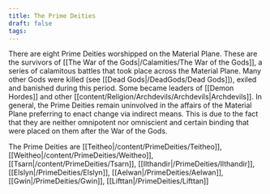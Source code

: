 ```yaml
---
title: The Prime Deities
draft: false
tags:
---
```

 
There are eight Prime Deities worshipped on the Material Plane. These are the survivors of [[The War of the Gods|/Calamities/The War of the Gods]], a series of calamitous battles that took place across the Material Plane. Many other Gods were killed (see [[Dead Gods|/DeadGods/Dead Gods]]), exiled and banished during this period. Some became leaders of [[Demon Hordes]] and other [[content/Religion/Archdevils/Archdevils|Archdevils]]. In general, the Prime Deities remain uninvolved in the affairs of the Material Plane preferring to enact change via indirect means. This is due to the fact that they are neither omnipotent nor omniscient and certain binding that were placed on them after the War of the Gods. 

The Prime Deities are
	[[Teitheo|/content/PrimeDeities/Teitheo]],
	[[Weitheo|/content/PrimeDeities/Weitheo]],
	[[Tsarn|/content/PrimeDeities/Tsarn]],
	[[Ilthandir|/PrimeDeities/Ilthandir]],
	[[Elslyn|/PrimeDeities/Elslyn]],
	[[Aelwan|/PrimeDeities/Aelwan]],
	[[Gwin|/PrimeDeities/Gwin]],
	[[Lifttan|/PrimeDeities/Lifttan]]